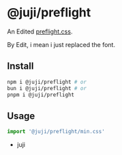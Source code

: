 # @juji/preflight

An Edited [preflight.css](https://tailwindcss.com/docs/preflight).

By Edit, i mean i just replaced the font.

## Install
```bash
npm i @juji/preflight # or
bun i @juji/preflight # or
pnpm i @juji/preflight
```

## Usage

```ts
import '@juji/preflight/min.css'
```

- juji
